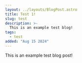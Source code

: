 ```yaml
---
layout: ../layouts/BlogPost.astro
title: Test 1!
slug: test
description: >-
  This is an example test blog!
tags:
  - test
added: "Aug 15 2024"
---
```


This is an example test blog post!
